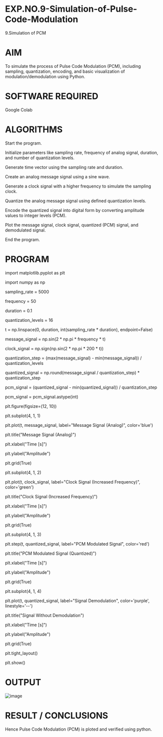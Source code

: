 # EXP.NO.9-Simulation-of-Pulse-Code-Modulation
9.Simulation of PCM

# AIM
To simulate the process of Pulse Code Modulation (PCM), including sampling, quantization, encoding, and basic visualization of modulation/demodulation using Python.

# SOFTWARE REQUIRED
Google Colab

# ALGORITHMS

Start the program.

Initialize parameters like sampling rate, frequency of analog signal, duration, and number of quantization levels.

Generate time vector using the sampling rate and duration.

Create an analog message signal using a sine wave.

Generate a clock signal with a higher frequency to simulate the sampling clock.

Quantize the analog message signal using defined quantization levels.

Encode the quantized signal into digital form by converting amplitude values to integer levels (PCM).

Plot the message signal, clock signal, quantized (PCM) signal, and demodulated signal.

End the program.

# PROGRAM

import matplotlib.pyplot as plt

import numpy as np

sampling_rate = 5000

frequency = 50

duration = 0.1

quantization_levels = 16

t = np.linspace(0, duration, int(sampling_rate * duration), endpoint=False)

message_signal = np.sin(2 * np.pi * frequency * t)

clock_signal = np.sign(np.sin(2 * np.pi * 200 * t))

quantization_step = (max(message_signal) - min(message_signal)) / quantization_levels

quantized_signal = np.round(message_signal / quantization_step) * quantization_step

pcm_signal = (quantized_signal - min(quantized_signal)) / quantization_step

pcm_signal = pcm_signal.astype(int)

plt.figure(figsize=(12, 10))

plt.subplot(4, 1, 1)

plt.plot(t, message_signal, label="Message Signal (Analog)", color='blue')

plt.title("Message Signal (Analog)")

plt.xlabel("Time [s]")

plt.ylabel("Amplitude")

plt.grid(True)

plt.subplot(4, 1, 2)

plt.plot(t, clock_signal, label="Clock Signal (Increased Frequency)", color='green')

plt.title("Clock Signal (Increased Frequency)")

plt.xlabel("Time [s]")

plt.ylabel("Amplitude")

plt.grid(True)

plt.subplot(4, 1, 3)

plt.step(t, quantized_signal, label="PCM Modulated Signal", color='red')

plt.title("PCM Modulated Signal (Quantized)")

plt.xlabel("Time [s]")

plt.ylabel("Amplitude")

plt.grid(True)

plt.subplot(4, 1, 4)

plt.plot(t, quantized_signal, label="Signal Demodulation", color='purple', linestyle='--')

plt.title("Signal Without Demodulation")

plt.xlabel("Time [s]")

plt.ylabel("Amplitude")

plt.grid(True)

plt.tight_layout()

plt.show()

# OUTPUT

![image](https://github.com/user-attachments/assets/39e1dc6f-d3d7-401e-be1b-6c83105d847d)

# RESULT / CONCLUSIONS
Hence Pulse Code Modulation (PCM) is ploted and verified using python.
